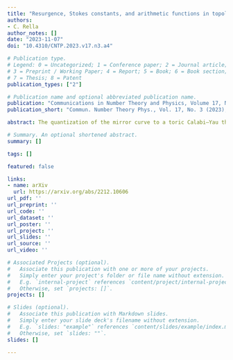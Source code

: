 ```yaml
---
title: "Resurgence, Stokes constants, and arithmetic functions in topological string theory"
authors:
- C. Rella
author_notes: []
date: "2023-11-07"
doi: "10.4310/CNTP.2023.v17.n3.a4"

# Publication type.
# Legend: 0 = Uncategorized; 1 = Conference paper; 2 = Journal article;
# 3 = Preprint / Working Paper; 4 = Report; 5 = Book; 6 = Book section;
# 7 = Thesis; 8 = Patent
publication_types: ["2"]

# Publication name and optional abbreviated publication name.
publication: "Communications in Number Theory and Physics, Volume 17, Number 3 (2023), pages 709-820"
publication_short: "Commun. Number Theory Phys., Vol. 17, No. 3 (2023), pp. 709-820"

abstract: The quantization of the mirror curve to a toric Calabi–Yau three-fold gives rise to quantum-mechanical operators, whose fermionic spectral traces produce factorially divergent power series in the Planck constant. These asymptotic expansions can be promoted to resurgent trans-series. They show infinite towers of periodic singularities in their Borel plane and infinitely many rational Stokes constants, which are encoded in generating functions expressed in closed form in terms of q-series. We provide an exact solution to the resurgent structure of the first fermionic spectral trace of the local $\mathbb{P}^2$ geometry in the semiclassical limit of the spectral theory, corresponding to the strongly-coupled regime of topological string theory on the same background in the conjectural TS/ST correspondence. Our approach straightforwardly applies to the dual weakly-coupled limit of the topological string. We present and prove closed formulae for the Stokes constants as explicit arithmetic functions and for the perturbative coefficients as special values of known $L$-functions, while the duality between the two scaling regimes of strong and weak string coupling constant appears in number-theoretic form. A preliminary numerical investigation of the local $\mathbb{F}_0$ geometry unveils a more complicated resurgent structure with logarithmic sub-leading asymptotics. Finally, we obtain a new analytic prediction on the asymptotic behavior of the fermionic spectral traces in an appropriate WKB double-scaling regime, which is captured by the refined topological string in the Nekrasov–Shatashvili limit.

# Summary. An optional shortened abstract.
summary: []

tags: []

featured: false

links:
- name: arXiv
  url: https://arxiv.org/abs/2212.10606
url_pdf: '' 
url_preprint: '' 
url_code: ''
url_dataset: ''
url_poster: ''
url_project: ''
url_slides: ''
url_source: ''
url_video: ''

# Associated Projects (optional).
#   Associate this publication with one or more of your projects.
#   Simply enter your project's folder or file name without extension.
#   E.g. `internal-project` references `content/project/internal-project/index.md`.
#   Otherwise, set `projects: []`.
projects: []

# Slides (optional).
#   Associate this publication with Markdown slides.
#   Simply enter your slide deck's filename without extension.
#   E.g. `slides: "example"` references `content/slides/example/index.md`.
#   Otherwise, set `slides: ""`.
slides: []

---
```

